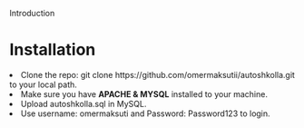 Introduction

<h1>Installation</h1>
<li>Clone the repo: git clone https://github.com/omermaksutii/autoshkolla.git to your local path.</li>
<li>Make sure you have <b>APACHE & MYSQL</b> installed to your machine.</li>
<li>Upload autoshkolla.sql in MySQL.</li>
<li>Use username: omermaksuti and Password: Password123 to login.</li>
